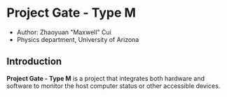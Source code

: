 # Project Gate - Type M
- Author: Zhaoyuan "Maxwell" Cui
- Physics department, University of Arizona

## Introduction
**Project Gate - Type M** is a project that integrates both hardware and software to monitor the host computer status or other accessible devices.
